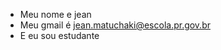 - Meu nome e jean
- Meu gmail é jean.matuchaki@escola.pr.gov.br
- E eu sou estudante

<!---
jeanmatuchaki/jeanmatuchaki is a ✨ special ✨ repository because its `README.md` (this file) appears on your GitHub profile.
You can click the Preview link to take a look at your changes.
--->
